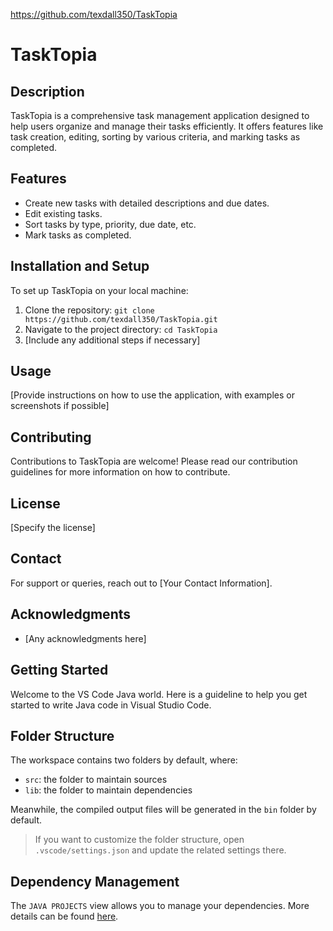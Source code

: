 https://github.com/texdall350/TaskTopia

# TaskTopia

## Description
TaskTopia is a comprehensive task management application designed to help users organize and manage their tasks efficiently. It offers features like task creation, editing, sorting by various criteria, and marking tasks as completed.

## Features
- Create new tasks with detailed descriptions and due dates.
- Edit existing tasks.
- Sort tasks by type, priority, due date, etc.
- Mark tasks as completed.

## Installation and Setup
To set up TaskTopia on your local machine:
1. Clone the repository: `git clone https://github.com/texdall350/TaskTopia.git`
2. Navigate to the project directory: `cd TaskTopia`
3. [Include any additional steps if necessary]

## Usage
[Provide instructions on how to use the application, with examples or screenshots if possible]

## Contributing
Contributions to TaskTopia are welcome! Please read our contribution guidelines for more information on how to contribute.

## License
[Specify the license]

## Contact
For support or queries, reach out to [Your Contact Information].

## Acknowledgments
- [Any acknowledgments here]


## Getting Started

Welcome to the VS Code Java world. Here is a guideline to help you get started to write Java code in Visual Studio Code.

## Folder Structure

The workspace contains two folders by default, where:

- `src`: the folder to maintain sources
- `lib`: the folder to maintain dependencies

Meanwhile, the compiled output files will be generated in the `bin` folder by default.

> If you want to customize the folder structure, open `.vscode/settings.json` and update the related settings there.

## Dependency Management

The `JAVA PROJECTS` view allows you to manage your dependencies. More details can be found [here](https://github.com/microsoft/vscode-java-dependency#manage-dependencies).
